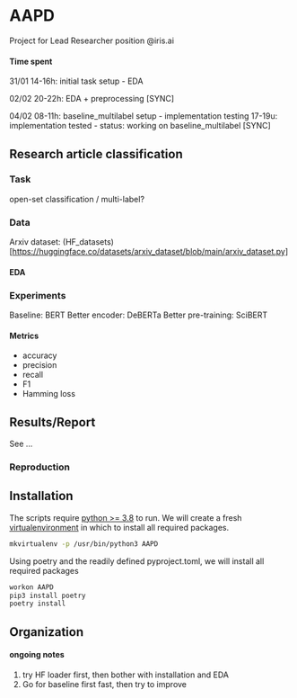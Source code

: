 # AAPD

Project for Lead Researcher position @iris.ai

#### Time spent

31/01 14-16h: initial task setup - EDA

02/02 20-22h: EDA + preprocessing [SYNC]

04/02 08-11h: baseline_multilabel setup - implementation testing
    17-19u: implementation tested - status: working on baseline_multilabel [SYNC]



## Research article classification

### Task

open-set classification / multi-label?


### Data

Arxiv dataset: (HF_datasets)[https://huggingface.co/datasets/arxiv_dataset/blob/main/arxiv_dataset.py]

#### EDA



### Experiments

Baseline: BERT
Better encoder: DeBERTa
Better pre-training: SciBERT

#### Metrics

- accuracy
- precision
- recall
- F1
- Hamming loss

## Results/Report

See ...



### Reproduction

## Installation

The scripts require [python >= 3.8](https://www.python.org/downloads/release/python-380/) to run.
We will create a fresh [virtualenvironment](https://virtualenvwrapper.readthedocs.io/en/latest/install.html) in which to install all required packages.
```sh
mkvirtualenv -p /usr/bin/python3 AAPD
```

Using poetry and the readily defined pyproject.toml, we will install all required packages
```sh
workon AAPD 
pip3 install poetry
poetry install
```

## Organization




#### ongoing notes

1. try HF loader first, then bother with installation and EDA
2. Go for baseline first fast, then try to improve